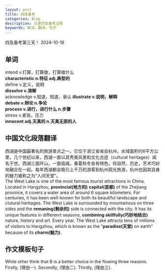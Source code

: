 ```yaml
---
layout: post
title: 四及备考
categories: Blog
description: 记录四及备考过程
keywords: 单词，翻译，句子
---    
```

四及备考第三天！ 2024-10-18
## 单词
intend v.打算，打算做，打算做什么  
**characteristic n.特征 adj.典型的**  
define v.定义，说明  
**dissolve v.溶解**  
acknowledge v.知道，知道，承认
**illustrate v.说明，解释**  
**debate v.辩论 n.争论**  
**process v.进行，进行什么 n.步骤**  
stress v.紧张，压力  
**innocent adj.天真的 n.天真无邪的人**  
## 中国文化段落翻译
西湖是中国最著名的旅游景点之一。它位于浙江省省会杭州，水域面积约6平方公里。几个世纪以来，西湖一直以其秀美风景和文化古迹（cultural heritages）闻名于世。西湖三面环山，一面临城，春夏秋冬各有特色，将自然，历史，艺术巧妙地融合在一起。每年西湖都会吸引上千万的游客到杭州观光旅游，杭州也因其自身的魅力被称之为“人间天堂”。   
The West Lake is one of the  most famous tourist attractions in China. Located in Hangzhou, **provincial(地方的)** **capital(首都)** of the Zhejiang province, it covers a water area of around 6 square kilometers. For centuries, it has been well-known for both its beautiful landscape and clutural heritages. The West Lake is surrounded by mountainous on three sides and the **remaning(剩余的)** side is connected with the city. It has its unique features in differenrt seasons, **combining skillfully(巧妙地结合)** nature, history and art. Every year, The West Lake attracts tens of millions of visitors to Hangzhou, which is known as the "**paradise(天堂)** on earth" because of its **charm(魅力)**.  
## 作文模板句子
While other think that B is a better choice in the flowing three reasons. Firstly, (理由一). Secondly, (理由二). Thirdly, (理由三).


